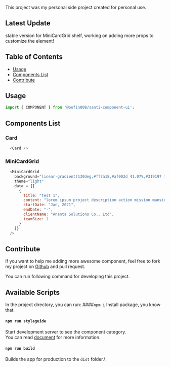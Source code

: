 This project was my personal side project created for personal use.
## Latest Update
stable version for MiniCardGrid shelf, working on adding more props to customize the element!

## Table of Contents

- [Usage](#usage)
- [Components List](#components-list)
- [Contribute](#contribute)
## Usage
```js
import { COMPONENT } from '@oofin008/santi-component-ui';
```

## Components List

### Card
```js
  <Card />
```

### MiniCardGrid
```js
  <MiniCardGrid 
    background="linear-gradient(130deg,#ff7a18,#af002d 41.07%,#319197 76.05%)"
    theme="light"
    data = {[
      {
        title: "test 1", 
        content: "lorem ipsum project description action mission mansion",
        startDate: "Jan, 2021",
        endDate: "-",
        clientName: "Ananta Solutions Co,. Ltd",
        teamSize: 1
      }
    ]}
  />
```
## Contribute
If you want to help me adding more awesome component, feel free to fork my project on [Github](https://github.com/oofin008/santi_component_ui) and pull request.

You can run following command for developing this project.
## Available Scripts

In the project directory, you can run:
####`npm i`
Install package, you know that.

#### `npm run styleguide`
Start development server to see the component category.\
You can read [document](https://styled-components.com/docs) for more information.

#### `npm run build`
Builds the app for production to the `dist` folder.\
